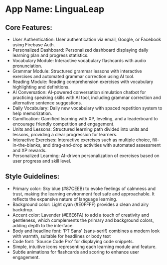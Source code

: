 # **App Name**: LinguaLeap

## Core Features:

- User Authentication: User authentication via email, Google, or Facebook using Firebase Auth.
- Personalized Dashboard: Personalized dashboard displaying daily learning plan and progress statistics.
- Vocabulary Module: Interactive vocabulary flashcards with audio pronunciation.
- Grammar Module: Structured grammar lessons with interactive exercises and automated grammar correction using AI tool.
- Reading Module: Reading comprehension exercises with vocabulary highlighting and definitions.
- AI Conversation: AI-powered conversation simulation chatbot for practicing speaking skills with AI tool, including grammar correction and alternative sentence suggestions.
- Daily Vocabulary: Daily new vocabulary with spaced repetition system to help memorization.
- Gamification: Gamified learning with XP, leveling, and a leaderboard to encourage friendly competition and engagement.
- Units and Lessons: Structured learning path divided into units and lessons, providing a clear progression for learners.
- Interactive Exercises: Interactive exercises such as multiple choice, fill-in-the-blanks, and drag-and-drop activities with automated assessment and XP rewards.
- Personalized Learning: AI-driven personalization of exercises based on user progress and skill level.

## Style Guidelines:

- Primary color: Sky blue (#87CEEB) to evoke feelings of calmness and trust, making the learning environment feel safe and approachable. It reflects the expansive nature of language learning.
- Background color: Light cyan (#E0FFFF) provides a clean and airy backdrop.
- Accent color: Lavender (#E6E6FA) to add a touch of creativity and gentleness, which complements the primary and background colors, adding depth to the interface.
- Body and headline font: 'PT Sans' (sans-serif) combines a modern look with warmth, suitable for headlines or body text
- Code font: 'Source Code Pro' for displaying code snippets.
- Simple, intuitive icons representing each learning module and feature.
- Subtle animations for flashcards and scoring to enhance user engagement.